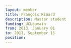 ```yaml
---
layout: member
title: François Kinard
description: Master student
funding: UCLouvain
from: 2013, January 01
to: 2013, September 15
position:
---
```


